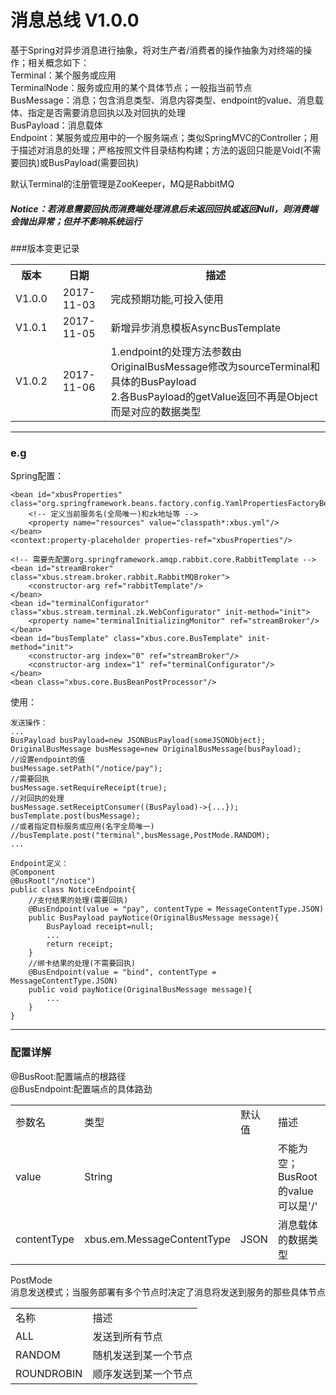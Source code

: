 # 消息总线 V1.0.0
基于Spring对异步消息进行抽象，将对生产者/消费者的操作抽象为对终端的操作；相关概念如下：<br/>
Terminal：某个服务或应用<br/>
TerminalNode：服务或应用的某个具体节点；一般指当前节点<br/>
BusMessage：消息；包含消息类型、消息内容类型、endpoint的value、消息载体、指定是否需要消息回执以及对回执的处理<br/>
BusPayload：消息载体<br/>
Endpoint：某服务或应用中的一个服务端点；类似SpringMVC的Controller；用于描述对消息的处理；严格按照文件目录结构构建；方法的返回只能是Void(不需要回执)或BusPayload(需要回执)<br/>

默认Terminal的注册管理是ZooKeeper，MQ是RabbitMQ<br/>
##### Notice：若消息需要回执而消费端处理消息后未返回回执或返回Null，则消费端会抛出异常；但并不影响系统运行

###版本变更记录
<table>
	<tr align='center'>
		<th>版本</th>
		<th>日期</th>
		<th>描述</th>
	</tr>
	<tr align='center'>
		<td>V1.0.0</td>
		<td>2017-11-03</td>
		<td align="left">完成预期功能,可投入使用</td>
	</tr>
	<tr align='center'>
		<td>V1.0.1</td>
		<td>2017-11-05</td>
		<td align="left">新增异步消息模板AsyncBusTemplate</td>
	</tr>
	<tr align='center'>
		<td>V1.0.2</td>
		<td>2017-11-06</td>
		<td align="left">1.endpoint的处理方法参数由OriginalBusMessage修改为sourceTerminal和具体的BusPayload<br/>
			2.各BusPayload的getValue返回不再是Object而是对应的数据类型
		</td>
	</tr>
</table>

---

### e.g
Spring配置：

	<bean id="xbusProperties" class="org.springframework.beans.factory.config.YamlPropertiesFactoryBean">
		<!-- 定义当前服务名(全局唯一)和zk地址等 -->
		<property name="resources" value="classpath*:xbus.yml"/>
	</bean>
	<context:property-placeholder properties-ref="xbusProperties"/>
	
	<!-- 需要先配置org.springframework.amqp.rabbit.core.RabbitTemplate -->
	<bean id="streamBroker" class="xbus.stream.broker.rabbit.RabbitMQBroker">
		<constructor-arg ref="rabbitTemplate"/>
	</bean>
	<bean id="terminalConfigurator" class="xbus.stream.terminal.zk.WebConfigurator" init-method="init">
		<property name="terminalInitializingMonitor" ref="streamBroker"/>
	</bean>
	<bean id="busTemplate" class="xbus.core.BusTemplate" init-method="init">
		<constructor-arg index="0" ref="streamBroker"/>
		<constructor-arg index="1" ref="terminalConfigurator"/>
	</bean>
	<bean class="xbus.core.BusBeanPostProcessor"/>
	
使用：
	
	发送操作：
	...
	BusPayload busPayload=new JSONBusPayload(someJSONObject);
	OriginalBusMessage busMessage=new OriginalBusMessage(busPayload);
	//设置endpoint的值
	busMessage.setPath("/notice/pay");
	//需要回执
	busMessage.setRequireReceipt(true);
	//对回执的处理
	busMessage.setReceiptConsumer((BusPayload)->{...});
	busTemplate.post(busMessage);
	//或者指定目标服务或应用(名字全局唯一)
	//busTemplate.post("terminal",busMessage,PostMode.RANDOM);
	...
	
	Endpoint定义：
	@Component
	@BusRoot("/notice")
	public class NoticeEndpoint{
		//支付结果的处理(需要回执)
		@BusEndpoint(value = "pay", contentType = MessageContentType.JSON)
		public BusPayload payNotice(OriginalBusMessage message){
			BusPayload receipt=null;
			...
			return receipt;
		}
		//绑卡结果的处理(不需要回执)
		@BusEndpoint(value = "bind", contentType = MessageContentType.JSON)
		public void payNotice(OriginalBusMessage message){
			...
		}
	}

---

### 配置详解
@BusRoot:配置端点的根路径<br/>
@BusEndpoint:配置端点的具体路劲<br/>
<table>
	<tr>
		<td>参数名</td>
		<td>类型</td>
		<td>默认值</td>
		<td>描述</td>
	</tr>
	<tr>
		<td>value</td>
		<td>String</td>
		<td></td>
		<td>不能为空；BusRoot的value可以是'/'</td>
	</tr>
	<tr>
		<td>contentType</td>
		<td>xbus.em.MessageContentType</td>
		<td>JSON</td>
		<td>消息载体的数据类型</td>
	</tr>
</table>

PostMode<br/>
消息发送模式；当服务部署有多个节点时决定了消息将发送到服务的那些具体节点<br/>
<table>
	<tr>
		<td>名称</td>
		<td>描述</td>
	</tr>
	<tr>
		<td>ALL</td>
		<td>发送到所有节点</td>
	</tr>
	<tr>
		<td>RANDOM</td>
		<td>随机发送到某一个节点</td>
	</tr>
	<tr>
		<td>ROUNDROBIN</td>
		<td>顺序发送到某一个节点</td>
	</tr>
</table>
